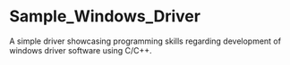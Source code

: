 # Sample_Windows_Driver
A simple driver showcasing programming skills regarding development of windows driver software using C/C++.
